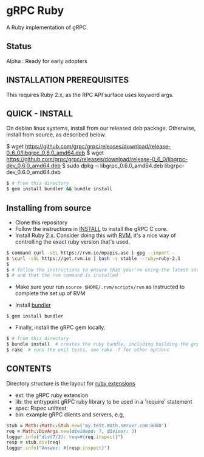 gRPC Ruby
=========

A Ruby implementation of gRPC.

Status
-------

Alpha : Ready for early adopters

INSTALLATION PREREQUISITES
--------------------------

This requires Ruby 2.x, as the RPC API surface uses keyword args.


QUICK - INSTALL
---------------

On debian linux systems, install from our released deb package.
Otherwise, install from source, as described below.

$ wget https://github.com/grpc/grpc/releases/download/release-0_6_0/libgrpc_0.6.0_amd64.deb
$ wget https://github.com/grpc/grpc/releases/download/release-0_6_0/libgrpc-dev_0.6.0_amd64.deb
$ sudo dpkg -i libgrpc_0.6.0_amd64.deb libgrpc-dev_0.6.0_amd64.deb

```sh
$ # from this directory
$ gem install bundler && bundle install
```

Installing from source
----------------------

- Clone this repository
- Follow the instructions in [INSTALL](../../INSTALL) to install the gRPC C core.
- Install Ruby 2.x. Consider doing this with [RVM](http://rvm.io), it's a nice way of controlling
  the exact ruby version that's used.
```sh
$ command curl -sSL https://rvm.io/mpapis.asc | gpg --import -
$ \curl -sSL https://get.rvm.io | bash -s stable --ruby=ruby-2.1
$
$ # follow the instructions to ensure that your're using the latest stable version of Ruby
$ # and that the rvm command is installed
```

- Make sure your run `source $HOME/.rvm/scripts/rvm` as instructed to complete the set up of RVM

- Install [bundler](http://bundler.io/)
```
$ gem install bundler
```

- Finally, install the gRPC gem locally.
```sh
$ # from this directory
$ bundle install  # creates the ruby bundle, including building the grpc extension
$ rake  # runs the unit tests, see rake -T for other options
```

CONTENTS
--------

Directory structure is the layout for [ruby extensions](http://guides.rubygems.org/gems-with-extensions/)

- ext:
  the gRPC ruby extension
- lib:
  the entrypoint gRPC ruby library to be used in a 'require' statement
- spec:
  Rspec unittest
- bin:
  example gRPC clients and servers, e.g,
```ruby
stub = Math::Math::Stub.new('my.test.math.server.com:8080')
req = Math::DivArgs.new(dividend: 7, divisor: 3)
logger.info("div(7/3): req=#{req.inspect}")
resp = stub.div(req)
logger.info("Answer: #{resp.inspect}")
```
